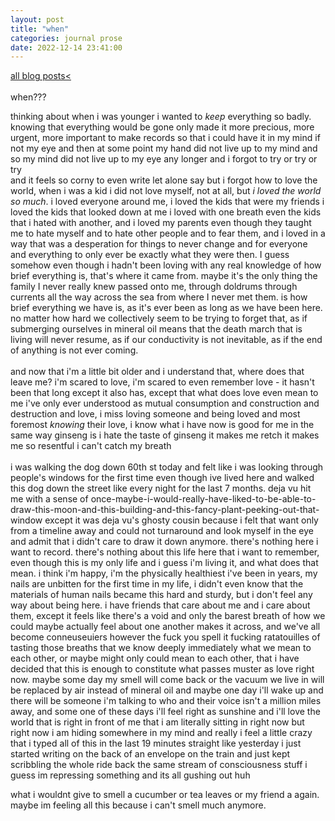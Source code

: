 ```yaml
---
layout: post
title: "when"
categories: journal prose
date: 2022-12-14 23:41:00
---
```

<a href="/blog-posts">all blog posts< </a>  
<br>
when???

thinking about when i was younger i wanted to *keep* everything so badly. knowing that everything would be gone only made it more precious, more urgent, more important to make records so that i could have it in my mind if not my eye
and then at some point my hand did not live up to my mind and so my mind did not live up to my eye any longer and i forgot to try or try or try  
and it feels so corny to even write let alone say but i forgot how to love the world, when i was a kid i did not love myself, not at all, but *i loved the world so much*. i loved everyone around me, i loved the kids that were my friends i loved the kids that looked down at me i loved with one breath even the kids that i hated with another, and i loved my parents even though they taught me to hate myself and to hate other people and to fear them, and i loved in a way that was a desperation for things to never change and for everyone and everything to only ever be exactly what they were then. I guess somehow even though i hadn't been loving with any real knowledge of how brief everything is, that's where it came from. maybe it's the only thing the family I never really knew passed onto me, through doldrums through currents all the way across the sea from where I never met them. is how brief everything we have is, as it's ever been as long as we have been here. no matter how hard we collectively seem to be trying to forget that, as if submerging ourselves in mineral oil means that the death march that is living will never resume, as if our conductivity is not inevitable, as if the end of anything is not ever coming.  
<br>
and now that i'm a little bit older and i understand that, where does that leave me? i'm scared to love, i'm scared to even remember love - it hasn't been that long except it also has, except that what does love even mean to me i've only ever understood as mutual consumption and construction and destruction and love, i miss loving someone and being loved and most foremost *knowing* their love, i know what i have now is good for me in the same way ginseng is i hate the taste of ginseng it makes me retch it makes me so resentful i can't catch my breath  
<br>
i was walking the dog down 60th st today and felt like i was looking through people's windows for the first time even though ive lived here and walked this dog down the street like every night for the last 7 months. deja vu hit me with a sense of once-maybe-i-would-really-have-liked-to-be-able-to-draw-this-moon-and-this-building-and-this-fancy-plant-peeking-out-that-window except it was deja vu's ghosty cousin because i felt that want only from a timeline away and could not turnaround and look myself in the eye and admit that i didn't care to draw it down anymore. there's nothing here i want to record. there's nothing about this life here that i want to remember, even though this is my only life and i guess i'm living it, and what does that mean. i think i'm happy, i'm the physically healthiest i've been in years, my nails are unbitten for the first time in my life, i didn't even know that the materials of human nails became this hard and sturdy, but i don't feel any way about being here. i have friends that care about me and i care about them, except it feels like there's a void and only the barest breath of how we could maybe actually feel about one another makes it across, and we've all become conneuseuiers however the fuck you spell it fucking ratatouilles of tasting those breaths that we know deeply immediately what we mean to each other, or maybe might only could mean to each other, that i have decided that this is enough to constitute what passes muster as love right now. maybe some day my smell will come back or the vacuum we live in will be replaced by air instead of mineral oil and maybe one day i'll wake up and there will be someone i'm talking to who and their voice isn't a million miles away, and some one of these days i'll feel right as sunshine and i'll love the world that is right in front of me that i am literally sitting in right now but right now i am hiding somewhere in my mind and really i feel a little crazy that i typed all of this in the last 19 minutes straight like yesterday i just started writing on the back of an envelope on the train and just kept scribbling the whole ride back the same stream of consciousness stuff i guess im repressing something and its all gushing out huh

what i wouldnt give to smell a cucumber or tea leaves or my friend a again. maybe im feeling all this because i can't smell much anymore.
